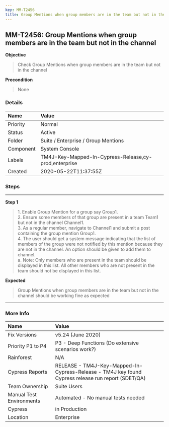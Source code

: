 ```yaml
---
key: MM-T2456
title: Group Mentions when group members are in the team but not in the channel
---
```


## MM-T2456: Group Mentions when group members are in the team but not in the channel

**Objective**

> <article>Check Group Mentions when group members are in the team but not in the channel</article>

**Precondition**

> <article>None</article>

### Details

| Name      | Value                                                 |
| :-------- | :---------------------------------------------------- |
| Priority  | Normal                                                |
| Status    | Active                                                |
| Folder    | Suite / Enterprise / Group Mentions                   |
| Component | System Console                                        |
| Labels    | TM4J-Key-Mapped-In-Cypress-Release,cy-prod,enterprise |
| Created   | 2020-05-22T11:37:55Z                                  |

### Steps

<hr/>

**Step 1**

> <article>1. Enable Group Mention for a group say Group1.<br />    2. Ensure some members of that group are present in a team Team1 but not in the channel Channel1. <br />    3. As a regular member, navigate to Channel1 and submit a post containing the group mention Group1. <br />    4. The user should get a system message indicating that the list of members of the group were not notified by this mention because they are not in the channel. An option should be given to add them to channel. <br />        a. Note: Only members who are present in the team should be displayed in this list. All other members who are not present in the team should not be displayed in this list.</article>

**Expected**

> <article>Group Mentions when group members are in the team but not in the channel should be working fine as expected</article>

<hr/>

### More Info

| Name                     | Value                                                                                              |
| :----------------------- | :------------------------------------------------------------------------------------------------- |
| Fix Versions             | v5.24 (June 2020)                                                                                  |
| Priority P1 to P4        | P3 - Deep Functions (Do extensive scenarios work?)                                                 |
| Rainforest               | N/A                                                                                                |
| Cypress Reports          | RELEASE - TM4J-Key-Mapped-In-Cypress-Release - TM4J key found Cypress release run report (SDET/QA) |
| Team Ownership           | Suite Users                                                                                        |
| Manual Test Environments | Automated - No manual tests needed                                                                 |
| Cypress                  | in Production                                                                                      |
| Location                 | Enterprise                                                                                         |
